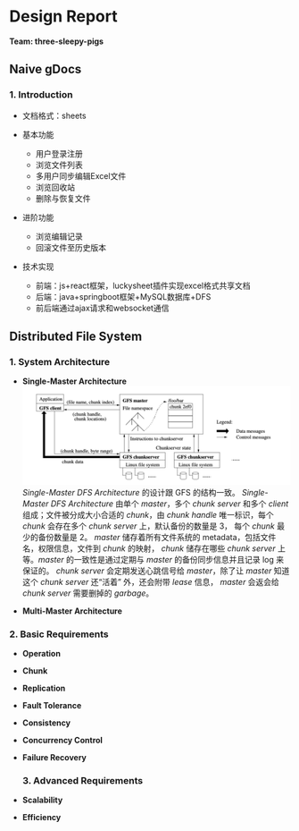 # Design Report

**Team: three-sleepy-pigs**

## Naive gDocs

### 1. Introduction

+ 文档格式：sheets

+ 基本功能
  + 用户登录注册
  + 浏览文件列表
  + 多用户同步编辑Excel文件
  + 浏览回收站
  + 删除与恢复文件
+ 进阶功能
  + 浏览编辑记录
  + 回滚文件至历史版本
+ 技术实现
  + 前端：js+react框架，luckysheet插件实现excel格式共享文档
  + 后端：java+springboot框架+MySQL数据库+DFS
  + 前后端通过ajax请求和websocket通信

## Distributed File System

### 1. System Architecture

* **Single-Master Architecture**
  ![gfs paper Figure1](./photos/gfs.png)
  *Single-Master DFS Architecture* 的设计跟 GFS 的结构一致。
  *Single-Master DFS Architecture* 由单个 *master*，多个 *chunk server* 和多个 *client* 组成；文件被分成大小合适的 *chunk*，由 *chunk handle* 唯一标识，每个 *chunk* 会存在多个 *chunk server* 上，默认备份的数量是 3， 每个 *chunk* 最少的备份数量是 2。
  *master* 储存着所有文件系统的 metadata，包括文件名，权限信息，文件到 *chunk* 的映射， *chunk* 储存在哪些 *chunk server* 上等。*master* 的一致性是通过定期与 *master* 的备份同步信息并且记录 log 来保证的。
  *chunk server* 会定期发送心跳信号给 *master*，除了让 *master* 知道这个 *chunk server* 还“活着” 外，还会附带 *lease* 信息， *master* 会返会给 *chunk server* 需要删掉的 *garbage*。

* **Multi-Master Architecture**

### 2. Basic Requirements

* **Operation**
* **Chunk**
* **Replication**
* **Fault Tolerance**
* **Consistency**
* **Concurrency Control**
* **Failure Recovery**
  
  ### 3. Advanced Requirements
* **Scalability**
* **Efficiency**
